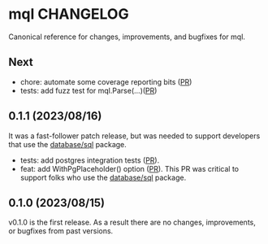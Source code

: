 # mql CHANGELOG

Canonical reference for changes, improvements, and bugfixes for mql.

## Next

* chore: automate some coverage reporting bits ([PR](https://github.com/hashicorp/mql/pull/12))
* tests: add fuzz test for mql.Parse(...)([PR](https://github.com/hashicorp/mql/pull/11))

## 0.1.1 (2023/08/16)

It was a fast-follower patch release, but was needed to support developers that
use the [database/sql](https://pkg.go.dev/database/sql) package.

* tests: add postgres integration tests ([PR](https://github.com/hashicorp/mql/pull/8)).
* feat: add WithPgPlaceholder() option
  ([PR](https://github.com/hashicorp/mql/pull/7)). This PR was critical to
  support folks who use the
  [database/sql](https://pkg.go.dev/database/sql) package.

## 0.1.0 (2023/08/15)

v0.1.0 is the first release.  As a result there are no changes, improvements, or bugfixes from past versions.
